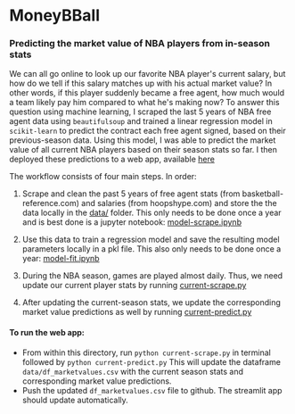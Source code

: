 # MoneyBBall 

### Predicting the market value of NBA players from in-season stats 

We can all go online to look up our favorite NBA player's current salary, but how do we tell if this salary matches up with his actual market value?  In other words, if this player suddenly became a free agent, how much would a team likely pay him compared to what he's making now?  To answer this question using machine learning, I scraped the last 5 years of NBA free agent data using `beautifulsoup` and trained a linear regression model in `scikit-learn` to predict the contract each free agent signed, based on their previous-season data.  Using this model, I was able to predict the market value of all current NBA players based on their season stats so far.  I then deployed these predictions to a web app, available [here](https://share.streamlit.io/andreilevin/dataeng_project/main/streamlit-app.py) 

The workflow consists of four main steps.  In order:

1. Scrape and clean the past 5 years of free agent stats (from basketball-reference.com) and salaries (from hoopshype.com) and store the the data locally in the [data/](https://github.com/andreilevin/DataEng_project/tree/main/data)  folder.   This only needs to be done once a year and is best done is a jupyter notebook:  [model-scrape.ipynb](https://github.com/andreilevin/DataEng_project/blob/main/notebooks/model-scrape.ipynb)

2. Use this data to train a regression model and save the resulting model parameters locally in a pkl file.  This also only needs to be done once a year:  [model-fit.ipynb](https://github.com/andreilevin/DataEng_project/blob/main/notebooks/model-fit.ipynb)

3. During the NBA season, games are played almost daily.  Thus, we need update our current player stats by running [current-scrape.py](https://github.com/andreilevin/DataEng_project/blob/main/current-scrape.py)

4. After updating the current-season stats, we update the corresponding market value predictions as well by running [current-predict.py](https://github.com/andreilevin/DataEng_project/blob/main/current-predict.py)

   

#### To run the web app:

* From within this directory, run `python current-scrape.py`  in terminal followed by `python current-predict.py`  This will update the dataframe `data/df_marketvalues.csv` with the current season stats and corresponding market value predictions. 
* Push the updated `df_marketvalues.csv` file to github.  The streamlit app should update automatically.

  

